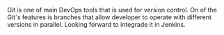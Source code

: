 Git is one of main DevOps tools that is used for version control. On of the
Git`s features is branches that allow developer to operate with different 
versions in parallel. Looking forward to integrade it in Jenkins.